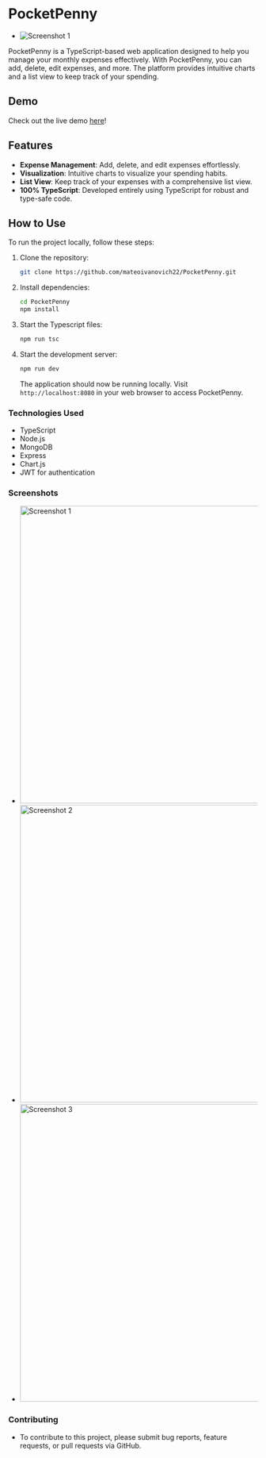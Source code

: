 # PocketPenny
- ![Screenshot 1](https://i.imgur.com/J85WXCD.png)

PocketPenny is a TypeScript-based web application designed to help you manage your monthly expenses effectively. With PocketPenny, you can add, delete, edit expenses, and more. The platform provides intuitive charts and a list view to keep track of your spending.

## Demo

Check out the live demo [here](#)!

## Features

- **Expense Management**: Add, delete, and edit expenses effortlessly.
- **Visualization**: Intuitive charts to visualize your spending habits.
- **List View**: Keep track of your expenses with a comprehensive list view.
- **100% TypeScript**: Developed entirely using TypeScript for robust and type-safe code.

## How to Use

To run the project locally, follow these steps:

1. Clone the repository:

   ```bash
   git clone https://github.com/mateoivanovich22/PocketPenny.git
   ```

2. Install dependencies:

   ```bash
   cd PocketPenny
   npm install
    ```

3. Start the Typescript files:
   ```bash
   npm run tsc
   ```
4. Start the development server:

   ```bash
   npm run dev
   ```

   The application should now be running locally. Visit `http://localhost:8080` in your web browser to access PocketPenny.


### Technologies Used
- TypeScript
- Node.js
- MongoDB
- Express
- Chart.js
- JWT for authentication

### Screenshots
- <img src="https://i.imgur.com/waRGQao.png" alt="Screenshot 1" width="600">
- <img src="https://i.imgur.com/ko708IP.png" alt="Screenshot 2" width="600">
- <img src="https://i.imgur.com/xhmwuhu.png" alt="Screenshot 3" width="600">

### Contributing
- To contribute to this project, please submit bug reports, feature requests, or pull requests via GitHub.
